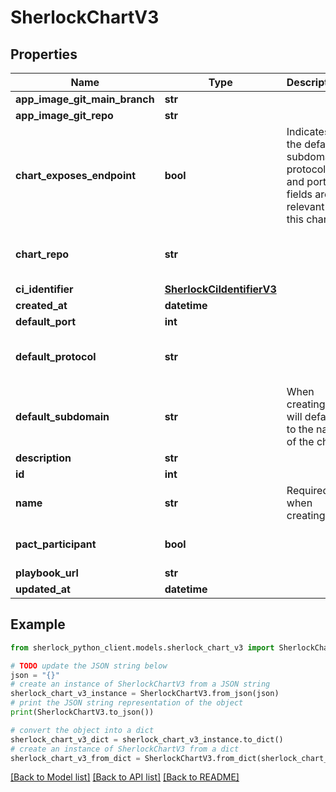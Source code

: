 # SherlockChartV3


## Properties

Name | Type | Description | Notes
------------ | ------------- | ------------- | -------------
**app_image_git_main_branch** | **str** |  | [optional] 
**app_image_git_repo** | **str** |  | [optional] 
**chart_exposes_endpoint** | **bool** | Indicates if the default subdomain, protocol, and port fields are relevant for this chart | [optional] [default to False]
**chart_repo** | **str** |  | [optional] [default to 'terra-helm']
**ci_identifier** | [**SherlockCiIdentifierV3**](SherlockCiIdentifierV3.md) |  | [optional] 
**created_at** | **datetime** |  | [optional] 
**default_port** | **int** |  | [optional] 
**default_protocol** | **str** |  | [optional] [default to 'https']
**default_subdomain** | **str** | When creating, will default to the name of the chart | [optional] 
**description** | **str** |  | [optional] 
**id** | **int** |  | [optional] 
**name** | **str** | Required when creating | [optional] 
**pact_participant** | **bool** |  | [optional] [default to False]
**playbook_url** | **str** |  | [optional] 
**updated_at** | **datetime** |  | [optional] 

## Example

```python
from sherlock_python_client.models.sherlock_chart_v3 import SherlockChartV3

# TODO update the JSON string below
json = "{}"
# create an instance of SherlockChartV3 from a JSON string
sherlock_chart_v3_instance = SherlockChartV3.from_json(json)
# print the JSON string representation of the object
print(SherlockChartV3.to_json())

# convert the object into a dict
sherlock_chart_v3_dict = sherlock_chart_v3_instance.to_dict()
# create an instance of SherlockChartV3 from a dict
sherlock_chart_v3_from_dict = SherlockChartV3.from_dict(sherlock_chart_v3_dict)
```
[[Back to Model list]](../README.md#documentation-for-models) [[Back to API list]](../README.md#documentation-for-api-endpoints) [[Back to README]](../README.md)



